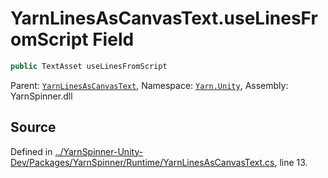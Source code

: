 # YarnLinesAsCanvasText.useLinesFromScript Field


```csharp
public TextAsset useLinesFromScript
```



<div class="class-metadata">

Parent: [`YarnLinesAsCanvasText`](/api/csharp/yarn.unity/yarnlinesascanvastext.md), Namespace: [`Yarn.Unity`](/api/csharp/yarn.unity/README.md), Assembly: YarnSpinner.dll
</div>

## Source
Defined in [../YarnSpinner-Unity-Dev/Packages/YarnSpinner/Runtime/YarnLinesAsCanvasText.cs](https://github.com/YarnSpinnerTool/YarnSpinner-Unity//blob/develop/Runtime/YarnLinesAsCanvasText.cs#L13), line 13.
